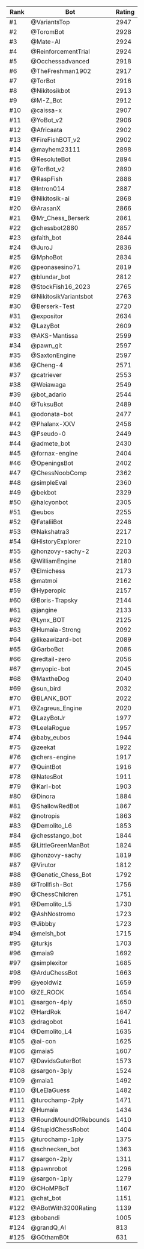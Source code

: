 Rank|Bot|Rating
---|---|---
#1|@VariantsTop|2947
#2|@ToromBot|2928
#3|@Mate-AI|2924
#4|@ReinforcementTrial|2924
#5|@Occhessadvanced|2918
#6|@TheFreshman1902|2917
#7|@TorBot|2916
#8|@Nikitosikbot|2913
#9|@M-Z_Bot|2912
#10|@caissa-x|2907
#11|@YoBot_v2|2906
#12|@Africaata|2902
#13|@FireFishBOT_v2|2902
#14|@mayhem23111|2898
#15|@ResoluteBot|2894
#16|@TorBot_v2|2890
#17|@RaspFish|2888
#18|@Intron014|2887
#19|@Nikitosik-ai|2868
#20|@ArasanX|2866
#21|@Mr_Chess_Berserk|2861
#22|@chessbot2880|2857
#23|@faith_bot|2844
#24|@JuroJ|2836
#25|@MphoBot|2834
#26|@peonasesino71|2819
#27|@blundar_bot|2812
#28|@StockFish16_2023|2765
#29|@NikitosikVariantsbot|2763
#30|@Berserk-Test|2720
#31|@expositor|2634
#32|@LazyBot|2609
#33|@AKS-Mantissa|2599
#34|@pawn_git|2597
#35|@SaxtonEngine|2597
#36|@Cheng-4|2571
#37|@catriever|2553
#38|@Weiawaga|2549
#39|@bot_adario|2544
#40|@TuksuBot|2489
#41|@odonata-bot|2477
#42|@Phalanx-XXV|2458
#43|@Pseudo-0|2449
#44|@admete_bot|2430
#45|@fornax-engine|2404
#46|@OpeningsBot|2402
#47|@ChessNoobComp|2362
#48|@simpleEval|2360
#49|@bekbot|2329
#50|@halcyonbot|2305
#51|@eubos|2255
#52|@FataliiBot|2248
#53|@Nakshatra3|2217
#54|@HistoryExplorer|2210
#55|@honzovy-sachy-2|2203
#56|@WilliamEngine|2180
#57|@Elmichess|2173
#58|@matmoi|2162
#59|@Hyperopic|2157
#60|@Boris-Trapsky|2144
#61|@jangine|2133
#62|@Lynx_BOT|2125
#63|@Humaia-Strong|2092
#64|@likeawizard-bot|2089
#65|@GarboBot|2086
#66|@redtail-zero|2056
#67|@myopic-bot|2045
#68|@MaxtheDog|2040
#69|@sun_bird|2032
#70|@BLANK_BOT|2022
#71|@Zagreus_Engine|2020
#72|@LazyBotJr|1977
#73|@LeelaRogue|1957
#74|@baby_eubos|1944
#75|@zeekat|1922
#76|@chers-engine|1917
#77|@QuintBot|1916
#78|@NatesBot|1911
#79|@Karl-bot|1903
#80|@Dinora|1884
#81|@ShallowRedBot|1867
#82|@notropis|1863
#83|@Demolito_L6|1853
#84|@chesstango_bot|1844
#85|@LittleGreenManBot|1824
#86|@honzovy-sachy|1819
#87|@Virutor|1812
#88|@Genetic_Chess_Bot|1792
#89|@Trollfish-Bot|1756
#90|@ChessChildren|1751
#91|@Demolito_L5|1730
#92|@AshNostromo|1723
#93|@Jibbby|1723
#94|@melsh_bot|1715
#95|@turkjs|1703
#96|@maia9|1692
#97|@simplexitor|1685
#98|@ArduChessBot|1663
#99|@yeoldwiz|1659
#100|@ZE_ROOK|1654
#101|@sargon-4ply|1650
#102|@HardRok|1647
#103|@dragobot|1641
#104|@Demolito_L4|1635
#105|@ai-con|1625
#106|@maia5|1607
#107|@DavidsGuterBot|1573
#108|@sargon-3ply|1524
#109|@maia1|1492
#110|@LeElaGuess|1482
#111|@turochamp-2ply|1471
#112|@Humaia|1434
#113|@RoundMoundOfRebounds|1410
#114|@StupidChessRobot|1404
#115|@turochamp-1ply|1375
#116|@schnecken_bot|1363
#117|@sargon-2ply|1311
#118|@pawnrobot|1296
#119|@sargon-1ply|1279
#120|@CHoMPBoT|1167
#121|@chat_bot|1151
#122|@ABotWith3200Rating|1139
#123|@bobandi|1005
#124|@grandQ_AI|813
#125|@G0thamB0t|631
